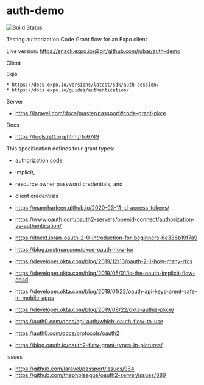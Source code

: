 # auth-demo

[![Build Status](https://travis-ci.org/iubar/auth-demo.svg?branch=master)](https://travis-ci.org/iubar/auth-demo)

Testing authorization Code Grant flow for an Expo client

Live version: https://snack.expo.io/@git/github.com/iubar/auth-demo


Client

	Expo

	* https://docs.expo.io/versions/latest/sdk/auth-session/
	* https://docs.expo.io/guides/authentication/


Server

 * https://laravel.com/docs/master/passport#code-grant-pkce

Docs

* https://tools.ietf.org/html/rfc6749

 This specification defines four grant types:
 * authorization code
 * implicit, 
 * resource owner password credentials, and 
 * client credentials
   
 * https://mannharleen.github.io/2020-03-11-id-access-tokens/
 * https://www.oauth.com/oauth2-servers/openid-connect/authorization-vs-authentication/   
 * https://itnext.io/an-oauth-2-0-introduction-for-beginners-6e386b19f7a9
 * https://blog.postman.com/pkce-oauth-how-to/
 * https://developer.okta.com/blog/2019/12/13/oauth-2-1-how-many-rfcs
 * https://developer.okta.com/blog/2019/05/01/is-the-oauth-implicit-flow-dead
 * https://developer.okta.com/blog/2019/01/22/oauth-api-keys-arent-safe-in-mobile-apps
 * https://developer.okta.com/blog/2019/08/22/okta-authjs-pkce/
 * https://auth0.com/docs/api-auth/which-oauth-flow-to-use
 * https://auth0.com/docs/protocols/oauth2
 * https://blog.oauth.io/oauth2-flow-grant-types-in-pictures/

Issues 

 * https://github.com/laravel/passport/issues/984
 * https://github.com/thephpleague/oauth2-server/issues/889
 